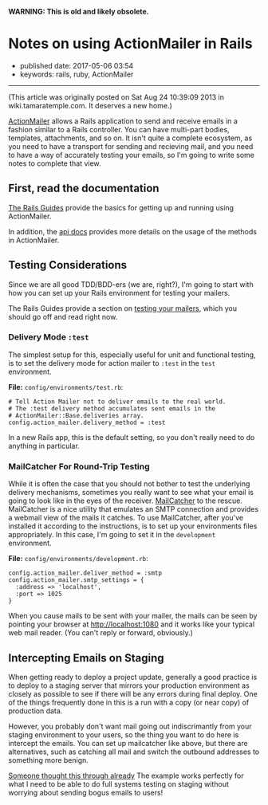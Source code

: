 **WARNING: This is old and likely obsolete.**

Notes on using ActionMailer in Rails
====================================

-   published date: 2017-05-06 03:54
-   keywords: rails, ruby, ActionMailer

------------------------------------------------------------------------

(This article was originally posted on Sat Aug 24 10:39:09 2013 in wiki.tamaratemple.com. It deserves a new home.)

[ActionMailer](http://guides.rubyonrails.org/action_mailer_basics.html) allows a Rails application to send and receive emails in a fashion similar to a Rails controller. You can have multi-part bodies, templates, attachments, and so on. It isn\'t quite a complete ecosystem, as you need to have a transport for sending and recieving mail, and you need to have a way of accurately testing your emails, so I\'m going to write some notes to complete that view.

First, read the documentation
-----------------------------

[The Rails Guides](http://guides.rubyonrails.org/) provide the basics for getting up and running using ActionMailer.

In addition, the [api docs](http://api.rubyonrails.org/classes/ActionMailer/Base.html) provides more details on the usage of the methods in ActionMailer.

Testing Considerations
----------------------

Since we are all good TDD/BDD-ers (we are, right?), I\'m going to start with how you can set up your Rails environment for testing your mailers.

The Rails Guides provide a section on [testing your mailers](http://guides.rubyonrails.org/testing.html#testing-your-mailers), which you should go off and read right now.

### Delivery Mode `:test`

The simplest setup for this, especially useful for unit and functional testing, is to set the delivery mode for action mailer to `:test` in the `test` environment.

**File:** `config/environments/test.rb`:

``` {.ruby}
# Tell Action Mailer not to deliver emails to the real world.
# The :test delivery method accumulates sent emails in the
# ActionMailer::Base.deliveries array.
config.action_mailer.delivery_method = :test
```

In a new Rails app, this is the default setting, so you don\'t really need to do anything in particular.

### MailCatcher For Round-Trip Testing

While it is often the case that you should not bother to test the underlying delivery mechanisms, sometimes you really want to see what your email is going to look like in the eyes of the receiver. [MailCatcher](http://mailcatcher.me/) to the rescue. MailCatcher is a nice utility that emulates an SMTP connection and provides a webmail view of the mails it catches. To use MailCatcher, after you\'ve installed it according to the instructions, is to set up your environments files appropriately. In this case, I\'m going to set it in the `development` environment.

**File:** `config/environments/development.rb`:

``` {.ruby}
config.action_mailer.deliver_method = :smtp
config.action_mailer.smtp_settings = {
  :address => 'localhost',
  :port => 1025
}
```

When you cause mails to be sent with your mailer, the mails can be seen by pointing your browser at <http://localhost:1080> and it works like your typical web mail reader. (You can\'t reply or forward, obviously.)

Intercepting Emails on Staging
------------------------------

When getting ready to deploy a project update, generally a good practice is to deploy to a staging server that mirrors your production environment as closely as possible to see if there will be any errors during final deploy. One of the things frequently done in this is a run with a copy (or near copy) of production data.

However, you probably don\'t want mail going out indiscrimantly from your staging environment to your users, so the thing you want to do here is intercept the emails. You can set up mailcatcher like above, but there are alternatives, such as catching all mail and switch the outbound addresses to something more benign.

[Someone thought this through already](http://guides.rubyonrails.org/action_mailer_basics.html#intercepting-emails) The example works perfectly for what I need to be able to do full systems testing on staging without worrying about sending bogus emails to users!
